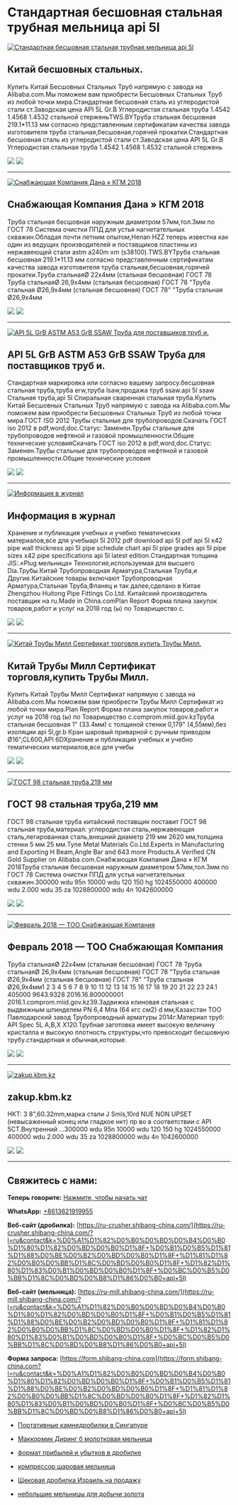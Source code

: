 # Стандартная бесшовная стальная трубная мельница api 5l

<a href="https://swt.shibang-china.com/?l=ru&img&k=%D0%A1%D1%82%D0%B0%D0%BD%D0%B4%D0%B0%D1%80%D1%82%D0%BD%D0%B0%D1%8F+%D0%B1%D0%B5%D1%81%D1%88%D0%BE%D0%B2%D0%BD%D0%B0%D1%8F+%D1%81%D1%82%D0%B0%D0%BB%D1%8C%D0%BD%D0%B0%D1%8F+%D1%82%D1%80%D1%83%D0%B1%D0%BD%D0%B0%D1%8F+%D0%BC%D0%B5%D0%BB%D1%8C%D0%BD%D0%B8%D1%86%D0%B0+api+5l" target="_blank">![Стандартная бесшовная стальная трубная мельница api 5l](http://static.shibang-china.com/all-800x300/1448.jpg)</a>

## Китай бесшовных стальных.
Купить Китай Бесшовных Стальных Труб напрямую с завода на Alibaba.com.Мы поможем вам приобрести Бесшовных Стальных Труб из любой точки мира.Стандартная бесшовная сталь из углеродистой стали ст.Заводская цена API 5L Gr.B Углеродистая стальная труба 1.4542 1.4568 1.4532 стальной стерженьTWS.BYТруба стальная бесшовная 219.1*11.13 мм согласно представленным сертификатам качества завода изготовителя труба стальная,бесшовная,горячей прокатки.Стандартная бесшовная сталь из углеродистой стали ст.Заводская цена API 5L Gr.B Углеродистая стальная труба 1.4542 1.4568 1.4532 стальной стержень


<a href="https://whatsapp.shibangsoft.com/WhatsApp.php" target="_blank" title="WhatsApp">![](http://static.shibang-china.com/icon/whatsapp.png)</a> <a href="https://swt.shibang-china.com/?l=ru&icon&k=%D0%A1%D1%82%D0%B0%D0%BD%D0%B4%D0%B0%D1%80%D1%82%D0%BD%D0%B0%D1%8F+%D0%B1%D0%B5%D1%81%D1%88%D0%BE%D0%B2%D0%BD%D0%B0%D1%8F+%D1%81%D1%82%D0%B0%D0%BB%D1%8C%D0%BD%D0%B0%D1%8F+%D1%82%D1%80%D1%83%D0%B1%D0%BD%D0%B0%D1%8F+%D0%BC%D0%B5%D0%BB%D1%8C%D0%BD%D0%B8%D1%86%D0%B0+api+5l" target="_blank">![](http://static.shibang-china.com/icon/chat-ru.png)</a>

---

<a href="https://swt.shibang-china.com/?l=ru&img&k=%D0%A1%D1%82%D0%B0%D0%BD%D0%B4%D0%B0%D1%80%D1%82%D0%BD%D0%B0%D1%8F+%D0%B1%D0%B5%D1%81%D1%88%D0%BE%D0%B2%D0%BD%D0%B0%D1%8F+%D1%81%D1%82%D0%B0%D0%BB%D1%8C%D0%BD%D0%B0%D1%8F+%D1%82%D1%80%D1%83%D0%B1%D0%BD%D0%B0%D1%8F+%D0%BC%D0%B5%D0%BB%D1%8C%D0%BD%D0%B8%D1%86%D0%B0+api+5l" target="_blank">![Снабжающая Компания Дана &#187; КГМ 2018](http://static.shibang-china.com/all-800x300/260.jpg)</a>

## Снабжающая Компания Дана &#187; КГМ 2018
Труба стальная бесшовная наружным диаметром 57мм,тол.3мм по ГОСТ 78 Система очистки ППД для устья нагнетательных скважин.Обладая почти летним опытом,Henan HZZ теперь известна как один из ведущих производителей и поставщиков пластины из нержавеющей стали astm a240m xm (s38100).TWS.BYТруба стальная бесшовная 219.1*11.13 мм согласно представленным сертификатам качества завода изготовителя труба стальная,бесшовная,горячей прокатки.Труба стальная&#216; 22х4мм (стальная бесшовная) ГОСТ 78 Труба стальная&#216; 26,9х4мм (стальная бесшовная) ГОСТ 78 &quot;Труба стальная &#216;26,9х4мм (стальная бесшовная) ГОСТ 78&quot; &quot;Труба стальная &#216;26,9х4мм


<a href="https://whatsapp.shibangsoft.com/WhatsApp.php" target="_blank" title="WhatsApp">![](http://static.shibang-china.com/icon/whatsapp.png)</a> <a href="https://swt.shibang-china.com/?l=ru&icon&k=%D0%A1%D1%82%D0%B0%D0%BD%D0%B4%D0%B0%D1%80%D1%82%D0%BD%D0%B0%D1%8F+%D0%B1%D0%B5%D1%81%D1%88%D0%BE%D0%B2%D0%BD%D0%B0%D1%8F+%D1%81%D1%82%D0%B0%D0%BB%D1%8C%D0%BD%D0%B0%D1%8F+%D1%82%D1%80%D1%83%D0%B1%D0%BD%D0%B0%D1%8F+%D0%BC%D0%B5%D0%BB%D1%8C%D0%BD%D0%B8%D1%86%D0%B0+api+5l" target="_blank">![](http://static.shibang-china.com/icon/chat-ru.png)</a>

---

<a href="https://swt.shibang-china.com/?l=ru&img&k=%D0%A1%D1%82%D0%B0%D0%BD%D0%B4%D0%B0%D1%80%D1%82%D0%BD%D0%B0%D1%8F+%D0%B1%D0%B5%D1%81%D1%88%D0%BE%D0%B2%D0%BD%D0%B0%D1%8F+%D1%81%D1%82%D0%B0%D0%BB%D1%8C%D0%BD%D0%B0%D1%8F+%D1%82%D1%80%D1%83%D0%B1%D0%BD%D0%B0%D1%8F+%D0%BC%D0%B5%D0%BB%D1%8C%D0%BD%D0%B8%D1%86%D0%B0+api+5l" target="_blank">![API 5L GrB ASTM A53 GrB SSAW Труба для поставщиков труб и.](http://static.shibang-china.com/all-800x300/1288.jpg)</a>

## API 5L GrB ASTM A53 GrB SSAW Труба для поставщиков труб и.
Стандартная маркировка или согласно вашему запросу.бесшовная стальная труба,труба erw,труба lsaw,продажа труб ssaw.api 5l ssaw Стальная труба,api 5l Спиральная сваренная стальная труба.Купить Китай Бесшовных Стальных Труб напрямую с завода на Alibaba.com.Мы поможем вам приобрести Бесшовных Стальных Труб из любой точки мира.ГОСТ ISO 2012 Трубы стальные для трубопроводов.Скачать ГОСТ iso 2012 в pdf,word,doc.Статус: Заменен.Трубы стальные для трубопроводов нефтяной и газовой промышленности.Общие технические условияСкачать ГОСТ iso 2012 в pdf,word,doc.Статус: Заменен.Трубы стальные для трубопроводов нефтяной и газовой промышленности.Общие технические условия


<a href="https://whatsapp.shibangsoft.com/WhatsApp.php" target="_blank" title="WhatsApp">![](http://static.shibang-china.com/icon/whatsapp.png)</a> <a href="https://swt.shibang-china.com/?l=ru&icon&k=%D0%A1%D1%82%D0%B0%D0%BD%D0%B4%D0%B0%D1%80%D1%82%D0%BD%D0%B0%D1%8F+%D0%B1%D0%B5%D1%81%D1%88%D0%BE%D0%B2%D0%BD%D0%B0%D1%8F+%D1%81%D1%82%D0%B0%D0%BB%D1%8C%D0%BD%D0%B0%D1%8F+%D1%82%D1%80%D1%83%D0%B1%D0%BD%D0%B0%D1%8F+%D0%BC%D0%B5%D0%BB%D1%8C%D0%BD%D0%B8%D1%86%D0%B0+api+5l" target="_blank">![](http://static.shibang-china.com/icon/chat-ru.png)</a>

---

<a href="https://swt.shibang-china.com/?l=ru&img&k=%D0%A1%D1%82%D0%B0%D0%BD%D0%B4%D0%B0%D1%80%D1%82%D0%BD%D0%B0%D1%8F+%D0%B1%D0%B5%D1%81%D1%88%D0%BE%D0%B2%D0%BD%D0%B0%D1%8F+%D1%81%D1%82%D0%B0%D0%BB%D1%8C%D0%BD%D0%B0%D1%8F+%D1%82%D1%80%D1%83%D0%B1%D0%BD%D0%B0%D1%8F+%D0%BC%D0%B5%D0%BB%D1%8C%D0%BD%D0%B8%D1%86%D0%B0+api+5l" target="_blank">![Информация в журнал](http://static.shibang-china.com/all-800x300/825.jpg)</a>

## Информация в журнал
Хранение и публикация учебных и учебно тематических материалов,все для учебыapi 5l 2012 pdf download api 5l pdf api 5l x42 pipe wall thickness api 5l pipe schedule chart api 5l pipe grades api 5l pipe sizes x42 pipe specifications api 5l latest edition.Стандартная толщина JIS:.&#171;Plug мельница&#187; Технология,используемая для высшего Dia.Трубы.Китай Трубопроводная Арматура,Стальная Труба,и Другие.Китайские товары включают Трубопроводная Арматура,Стальная Труба,Фланец и так далее,сделано в Китае Zhengzhou Huitong Pipe Fittings Co.Ltd. Китайский производитель поставщик на ru.Made in China.comPlan Report Форма плана закупок товаров,работ и услуг на 2018 год (ы) по Товарищество с.


<a href="https://whatsapp.shibangsoft.com/WhatsApp.php" target="_blank" title="WhatsApp">![](http://static.shibang-china.com/icon/whatsapp.png)</a> <a href="https://swt.shibang-china.com/?l=ru&icon&k=%D0%A1%D1%82%D0%B0%D0%BD%D0%B4%D0%B0%D1%80%D1%82%D0%BD%D0%B0%D1%8F+%D0%B1%D0%B5%D1%81%D1%88%D0%BE%D0%B2%D0%BD%D0%B0%D1%8F+%D1%81%D1%82%D0%B0%D0%BB%D1%8C%D0%BD%D0%B0%D1%8F+%D1%82%D1%80%D1%83%D0%B1%D0%BD%D0%B0%D1%8F+%D0%BC%D0%B5%D0%BB%D1%8C%D0%BD%D0%B8%D1%86%D0%B0+api+5l" target="_blank">![](http://static.shibang-china.com/icon/chat-ru.png)</a>

---

<a href="https://swt.shibang-china.com/?l=ru&img&k=%D0%A1%D1%82%D0%B0%D0%BD%D0%B4%D0%B0%D1%80%D1%82%D0%BD%D0%B0%D1%8F+%D0%B1%D0%B5%D1%81%D1%88%D0%BE%D0%B2%D0%BD%D0%B0%D1%8F+%D1%81%D1%82%D0%B0%D0%BB%D1%8C%D0%BD%D0%B0%D1%8F+%D1%82%D1%80%D1%83%D0%B1%D0%BD%D0%B0%D1%8F+%D0%BC%D0%B5%D0%BB%D1%8C%D0%BD%D0%B8%D1%86%D0%B0+api+5l" target="_blank">![Китай Трубы Милл Сертификат торговля,купить Трубы Милл.](http://static.shibang-china.com/all-800x300/134.jpg)</a>

## Китай Трубы Милл Сертификат торговля,купить Трубы Милл.
Купить Китай Трубы Милл Сертификат напрямую с завода на Alibaba.com.Мы поможем вам приобрести Трубы Милл Сертификат из любой точки мира.Plan Report Форма плана закупок товаров,работ и услуг на 2018 год (ы) по Товарищество с.comprom.miid.gov.kzТруба стальная бесшовная 1&quot; (33.4мм) с толщиной стенки 0,179&quot; (4,55мм),без изоляции api 5l,gr.b Кран шаровый приварной c ручным приводом &#216;16&quot;,CL600,API 6DХранение и публикация учебных и учебно тематических материалов,все для учебы


<a href="https://whatsapp.shibangsoft.com/WhatsApp.php" target="_blank" title="WhatsApp">![](http://static.shibang-china.com/icon/whatsapp.png)</a> <a href="https://swt.shibang-china.com/?l=ru&icon&k=%D0%A1%D1%82%D0%B0%D0%BD%D0%B4%D0%B0%D1%80%D1%82%D0%BD%D0%B0%D1%8F+%D0%B1%D0%B5%D1%81%D1%88%D0%BE%D0%B2%D0%BD%D0%B0%D1%8F+%D1%81%D1%82%D0%B0%D0%BB%D1%8C%D0%BD%D0%B0%D1%8F+%D1%82%D1%80%D1%83%D0%B1%D0%BD%D0%B0%D1%8F+%D0%BC%D0%B5%D0%BB%D1%8C%D0%BD%D0%B8%D1%86%D0%B0+api+5l" target="_blank">![](http://static.shibang-china.com/icon/chat-ru.png)</a>

---

<a href="https://swt.shibang-china.com/?l=ru&img&k=%D0%A1%D1%82%D0%B0%D0%BD%D0%B4%D0%B0%D1%80%D1%82%D0%BD%D0%B0%D1%8F+%D0%B1%D0%B5%D1%81%D1%88%D0%BE%D0%B2%D0%BD%D0%B0%D1%8F+%D1%81%D1%82%D0%B0%D0%BB%D1%8C%D0%BD%D0%B0%D1%8F+%D1%82%D1%80%D1%83%D0%B1%D0%BD%D0%B0%D1%8F+%D0%BC%D0%B5%D0%BB%D1%8C%D0%BD%D0%B8%D1%86%D0%B0+api+5l" target="_blank">![ГОСТ 98 стальная труба,219 мм](http://static.shibang-china.com/all-800x300/661.jpg)</a>

## ГОСТ 98 стальная труба,219 мм
ГОСТ 98 стальная труба китайский поставщик поставит ГОСТ 98 стальная труба,материал: углеродистая сталь,нержавеющая сталь,легированная сталь,внешний диаметр 219 мм 2620 мм,толщина стенки 5 мм 25 мм.Tyne Metal Materials Co.Ltd.Experts in Manufacturing and Exporting H Beam,Angle Bar and 643 more Products.A Verified CN Gold Supplier on Alibaba.com.Снабжающая Компания Дана &#187; КГМ 2018Труба стальная бесшовная наружным диаметром 57мм,тол.3мм по ГОСТ 78 Система очистки ППД для устья нагнетательных скважин.300000 wdu 95n 10000 wdu 120 150 hg 1024550000 400000 wdu 2.000 wdu 35 za 1028800000 wdu 4n 1042600000


<a href="https://whatsapp.shibangsoft.com/WhatsApp.php" target="_blank" title="WhatsApp">![](http://static.shibang-china.com/icon/whatsapp.png)</a> <a href="https://swt.shibang-china.com/?l=ru&icon&k=%D0%A1%D1%82%D0%B0%D0%BD%D0%B4%D0%B0%D1%80%D1%82%D0%BD%D0%B0%D1%8F+%D0%B1%D0%B5%D1%81%D1%88%D0%BE%D0%B2%D0%BD%D0%B0%D1%8F+%D1%81%D1%82%D0%B0%D0%BB%D1%8C%D0%BD%D0%B0%D1%8F+%D1%82%D1%80%D1%83%D0%B1%D0%BD%D0%B0%D1%8F+%D0%BC%D0%B5%D0%BB%D1%8C%D0%BD%D0%B8%D1%86%D0%B0+api+5l" target="_blank">![](http://static.shibang-china.com/icon/chat-ru.png)</a>

---

<a href="https://swt.shibang-china.com/?l=ru&img&k=%D0%A1%D1%82%D0%B0%D0%BD%D0%B4%D0%B0%D1%80%D1%82%D0%BD%D0%B0%D1%8F+%D0%B1%D0%B5%D1%81%D1%88%D0%BE%D0%B2%D0%BD%D0%B0%D1%8F+%D1%81%D1%82%D0%B0%D0%BB%D1%8C%D0%BD%D0%B0%D1%8F+%D1%82%D1%80%D1%83%D0%B1%D0%BD%D0%B0%D1%8F+%D0%BC%D0%B5%D0%BB%D1%8C%D0%BD%D0%B8%D1%86%D0%B0+api+5l" target="_blank">![Февраль 2018 — ТОО Снабжающая Компания](http://static.shibang-china.com/all-800x300/1268.jpg)</a>

## Февраль 2018 — ТОО Снабжающая Компания
Труба стальная&#216; 22х4мм (стальная бесшовная) ГОСТ 78 Труба стальная&#216; 26,9х4мм (стальная бесшовная) ГОСТ 78 &quot;Труба стальная &#216;26,9х4мм (стальная бесшовная) ГОСТ 78&quot; &quot;Труба стальная &#216;26,9х4мм1 2 3 4 5 6 7 8 9 10 11 12 13 14 15 16 17 18 19 20 21 22 23 24.1 405000 9643.9328 2016.16.800000001 2016.1.comprom.miid.gov.kz39.Задвижка клиновая стальная с выдвижным шпинделем PN 6,4 Мпа (64 кгс см2) d мм,Казахстан ТОО Павлодарский завод Трубопроводный арматуры 2014г.Материал труб: API Spec 5L A,B,X X120.Трубная заготовка имеет высокую величину кристалла и высокую плотность структуры,что превосходит бесшовную трубу.стандартная и обычная,которые.


<a href="https://whatsapp.shibangsoft.com/WhatsApp.php" target="_blank" title="WhatsApp">![](http://static.shibang-china.com/icon/whatsapp.png)</a> <a href="https://swt.shibang-china.com/?l=ru&icon&k=%D0%A1%D1%82%D0%B0%D0%BD%D0%B4%D0%B0%D1%80%D1%82%D0%BD%D0%B0%D1%8F+%D0%B1%D0%B5%D1%81%D1%88%D0%BE%D0%B2%D0%BD%D0%B0%D1%8F+%D1%81%D1%82%D0%B0%D0%BB%D1%8C%D0%BD%D0%B0%D1%8F+%D1%82%D1%80%D1%83%D0%B1%D0%BD%D0%B0%D1%8F+%D0%BC%D0%B5%D0%BB%D1%8C%D0%BD%D0%B8%D1%86%D0%B0+api+5l" target="_blank">![](http://static.shibang-china.com/icon/chat-ru.png)</a>

---

<a href="https://swt.shibang-china.com/?l=ru&img&k=%D0%A1%D1%82%D0%B0%D0%BD%D0%B4%D0%B0%D1%80%D1%82%D0%BD%D0%B0%D1%8F+%D0%B1%D0%B5%D1%81%D1%88%D0%BE%D0%B2%D0%BD%D0%B0%D1%8F+%D1%81%D1%82%D0%B0%D0%BB%D1%8C%D0%BD%D0%B0%D1%8F+%D1%82%D1%80%D1%83%D0%B1%D0%BD%D0%B0%D1%8F+%D0%BC%D0%B5%D0%BB%D1%8C%D0%BD%D0%B8%D1%86%D0%B0+api+5l" target="_blank">![zakup.kbm.kz](http://static.shibang-china.com/all-800x300/1492.jpg)</a>

## zakup.kbm.kz
НКТ: 3 8&quot;,60.32mm,марка стали J Smls,10rd NUE NON UPSET (невысаженный конец или гладкое нкт) пр во в соответствии с API 5CT.Внутренний …300000 wdu 95n 10000 wdu 120 150 hg 1024550000 400000 wdu 2.000 wdu 35 za 1028800000 wdu 4n 1042600000

<a href="https://whatsapp.shibangsoft.com/WhatsApp.php" target="_blank" title="WhatsApp">![](http://static.shibang-china.com/icon/whatsapp.png)</a> <a href="https://swt.shibang-china.com/?l=ru&icon&k=%D0%A1%D1%82%D0%B0%D0%BD%D0%B4%D0%B0%D1%80%D1%82%D0%BD%D0%B0%D1%8F+%D0%B1%D0%B5%D1%81%D1%88%D0%BE%D0%B2%D0%BD%D0%B0%D1%8F+%D1%81%D1%82%D0%B0%D0%BB%D1%8C%D0%BD%D0%B0%D1%8F+%D1%82%D1%80%D1%83%D0%B1%D0%BD%D0%B0%D1%8F+%D0%BC%D0%B5%D0%BB%D1%8C%D0%BD%D0%B8%D1%86%D0%B0+api+5l" target="_blank">![](http://static.shibang-china.com/icon/chat-ru.png)</a>

---
## Свяжитесь с нами:

**Теперь говорите:** [Нажмите, чтобы начать чат](https://swt.shibang-china.com?l=ru&contact&k=%D0%A1%D1%82%D0%B0%D0%BD%D0%B4%D0%B0%D1%80%D1%82%D0%BD%D0%B0%D1%8F+%D0%B1%D0%B5%D1%81%D1%88%D0%BE%D0%B2%D0%BD%D0%B0%D1%8F+%D1%81%D1%82%D0%B0%D0%BB%D1%8C%D0%BD%D0%B0%D1%8F+%D1%82%D1%80%D1%83%D0%B1%D0%BD%D0%B0%D1%8F+%D0%BC%D0%B5%D0%BB%D1%8C%D0%BD%D0%B8%D1%86%D0%B0+api+5l)

**WhatsApp:**  [+8613621919955](https://whatsapp.shibangsoft.com/WhatsApp.php)

**Веб-сайт (дробилка):** [https://ru-crusher.shibang-china.com/](https://ru-crusher.shibang-china.com/?l=ru&contact&k=%D0%A1%D1%82%D0%B0%D0%BD%D0%B4%D0%B0%D1%80%D1%82%D0%BD%D0%B0%D1%8F+%D0%B1%D0%B5%D1%81%D1%88%D0%BE%D0%B2%D0%BD%D0%B0%D1%8F+%D1%81%D1%82%D0%B0%D0%BB%D1%8C%D0%BD%D0%B0%D1%8F+%D1%82%D1%80%D1%83%D0%B1%D0%BD%D0%B0%D1%8F+%D0%BC%D0%B5%D0%BB%D1%8C%D0%BD%D0%B8%D1%86%D0%B0+api+5l)

**Веб-сайт (мельница):** [https://ru-mill.shibang-china.com/](https://ru-mill.shibang-china.com/?l=ru&contact&k=%D0%A1%D1%82%D0%B0%D0%BD%D0%B4%D0%B0%D1%80%D1%82%D0%BD%D0%B0%D1%8F+%D0%B1%D0%B5%D1%81%D1%88%D0%BE%D0%B2%D0%BD%D0%B0%D1%8F+%D1%81%D1%82%D0%B0%D0%BB%D1%8C%D0%BD%D0%B0%D1%8F+%D1%82%D1%80%D1%83%D0%B1%D0%BD%D0%B0%D1%8F+%D0%BC%D0%B5%D0%BB%D1%8C%D0%BD%D0%B8%D1%86%D0%B0+api+5l)

**Форма запроса:** [https://form.shibang-china.com](https://form.shibang-china.com?l=ru&contact&k=%D0%A1%D1%82%D0%B0%D0%BD%D0%B4%D0%B0%D1%80%D1%82%D0%BD%D0%B0%D1%8F+%D0%B1%D0%B5%D1%81%D1%88%D0%BE%D0%B2%D0%BD%D0%B0%D1%8F+%D1%81%D1%82%D0%B0%D0%BB%D1%8C%D0%BD%D0%B0%D1%8F+%D1%82%D1%80%D1%83%D0%B1%D0%BD%D0%B0%D1%8F+%D0%BC%D0%B5%D0%BB%D1%8C%D0%BD%D0%B8%D1%86%D0%B0+api+5l)

* [Портативные камнедробилки в Сингапуре](../135/%D0%9F%D0%BE%D1%80%D1%82%D0%B0%D1%82%D0%B8%D0%B2%D0%BD%D1%8B%D0%B5%20%D0%BA%D0%B0%D0%BC%D0%BD%D0%B5%D0%B4%D1%80%D0%BE%D0%B1%D0%B8%D0%BB%D0%BA%D0%B8%20%D0%B2%20%D0%A1%D0%B8%D0%BD%D0%B3%D0%B0%D0%BF%D1%83%D1%80%D0%B5.md)

* [Маккормик Диринг б молотковая мельница](../134/%D0%9C%D0%B0%D0%BA%D0%BA%D0%BE%D1%80%D0%BC%D0%B8%D0%BA%20%D0%94%D0%B8%D1%80%D0%B8%D0%BD%D0%B3%20%D0%B1%20%D0%BC%D0%BE%D0%BB%D0%BE%D1%82%D0%BA%D0%BE%D0%B2%D0%B0%D1%8F%20%D0%BC%D0%B5%D0%BB%D1%8C%D0%BD%D0%B8%D1%86%D0%B0.md)

* [формат прибылей и убытков в дробилке](../131/%D1%84%D0%BE%D1%80%D0%BC%D0%B0%D1%82%20%D0%BF%D1%80%D0%B8%D0%B1%D1%8B%D0%BB%D0%B5%D0%B9%20%D0%B8%20%D1%83%D0%B1%D1%8B%D1%82%D0%BA%D0%BE%D0%B2%20%D0%B2%20%D0%B4%D1%80%D0%BE%D0%B1%D0%B8%D0%BB%D0%BA%D0%B5.md)

* [компрессор шаровая мельница](../132/%D0%BA%D0%BE%D0%BC%D0%BF%D1%80%D0%B5%D1%81%D1%81%D0%BE%D1%80%20%D1%88%D0%B0%D1%80%D0%BE%D0%B2%D0%B0%D1%8F%20%D0%BC%D0%B5%D0%BB%D1%8C%D0%BD%D0%B8%D1%86%D0%B0.md)

* [Щековая дробилка Израиль на продажу](../134/%D0%A9%D0%B5%D0%BA%D0%BE%D0%B2%D0%B0%D1%8F%20%D0%B4%D1%80%D0%BE%D0%B1%D0%B8%D0%BB%D0%BA%D0%B0%20%D0%98%D0%B7%D1%80%D0%B0%D0%B8%D0%BB%D1%8C%20%D0%BD%D0%B0%20%D0%BF%D1%80%D0%BE%D0%B4%D0%B0%D0%B6%D1%83.md)

* [небольшие мельницы для добычи золота](../131/%D0%BD%D0%B5%D0%B1%D0%BE%D0%BB%D1%8C%D1%88%D0%B8%D0%B5%20%D0%BC%D0%B5%D0%BB%D1%8C%D0%BD%D0%B8%D1%86%D1%8B%20%D0%B4%D0%BB%D1%8F%20%D0%B4%D0%BE%D0%B1%D1%8B%D1%87%D0%B8%20%D0%B7%D0%BE%D0%BB%D0%BE%D1%82%D0%B0.md)